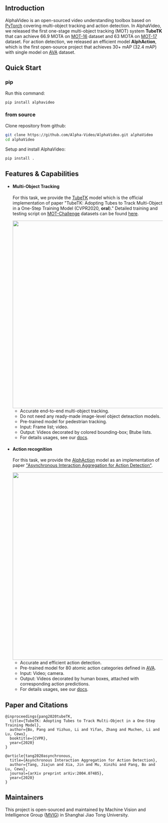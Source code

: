 ## Introduction
AlphaVideo is an open-sourced video understanding toolbox based on [PyTorch](https://pytorch.org/) covering multi-object tracking and action detection.
In AlphaVideo, we released the first one-stage multi-object tracking (MOT) system **TubeTK** that can achieve 66.9 MOTA on [MOT-16](https://motchallenge.net/results/MOT16) dataset and 63 MOTA on [MOT-17](https://motchallenge.net/results/MOT17) dataset.
For action detection, we released an efficient model **AlphAction**, which is the first open-source project that achieves 30+ mAP (32.4 mAP) with single model on [AVA](https://research.google.com/ava/) dataset.

## Quick Start
### pip
Run this command:
```shell
pip install alphavideo
```

### from source
Clone repository from github:
```bash
git clone https://github.com/Alpha-Video/AlphaVideo.git alphaVideo
cd alphaVideo
```

Setup and install AlphaVideo:
```bash
pip install .
```

## Features & Capabilities 
* #### Multi-Object Tracking
  For this task, we provide the [TubeTK](https://github.com/BoPang1996/TubeTK) model which is the official implementation of paper 
  "TubeTK: Adopting Tubes to Track Multi-Object in a One-Step Training Model (CVPR2020, **oral**)." 
  Detailed training and testing script on [MOT-Challenge](https://motchallenge.net/) datasets can be found [here](https://github.com/BoPang1996/TubeTK).
  
  <img src="https://github.com/BoPang1996/TubeTK/raw/master/assets/demo.gif" width = "600" align=center />
    
    * Accurate end-to-end multi-object tracking.
    * Do not need any ready-made image-level object deteaction models.
    * Pre-trained model for pedestrian tracking. 
    * Input: Frame list; video.
    * Output: Videos decorated by colored bounding-box; Btube lists.
    * For details usages, see our [docs](https://github.com/Alpha-Video/AlphaVideo/wiki).

* #### Action recognition

  For this task, we provide the [AlphAction](https://github.com/MVIG-SJTU/AlphAction) model as an implementation of paper ["Asynchronous Interaction Aggregation for Action Detection"](https://arxiv.org/abs/2004.07485).
  
  <img src="https://github.com/MVIG-SJTU/AlphAction/raw/master/gifs/demo2.gif" width = "600" align=center />
    
    * Accurate and efficient action detection.
    * Pre-trained model for 80 atomic action categories defined in [AVA](https://research.google.com/ava/).
    * Input: Video; camera.
    * Output: Videos decorated by human boxes, attached with corresponding action predictions.
    * For details usages, see our [docs](https://github.com/Alpha-Video/AlphaVideo/wiki).

## Paper and Citations
```
@inproceedings{pang2020tubeTK,
  title={TubeTK: Adopting Tubes to Track Multi-Object in a One-Step Training Model},
  author={Bo, Pang and Yizhuo, Li and Yifan, Zhang and Muchen, Li and Lu, Cewu},
  booktitle={CVPR},
  year={2020}
}

@article{tang2020asynchronous,
  title={Asynchronous Interaction Aggregation for Action Detection},
  author={Tang, Jiajun and Xia, Jin and Mu, Xinzhi and Pang, Bo and Lu, Cewu},
  journal={arXiv preprint arXiv:2004.07485},
  year={2020}
}
```

## Maintainers
This project is open-sourced and maintained by Machine Vision and Intelligence Group ([MVIG](http://mvig.sjtu.edu.cn)) in Shanghai Jiao Tong University.

